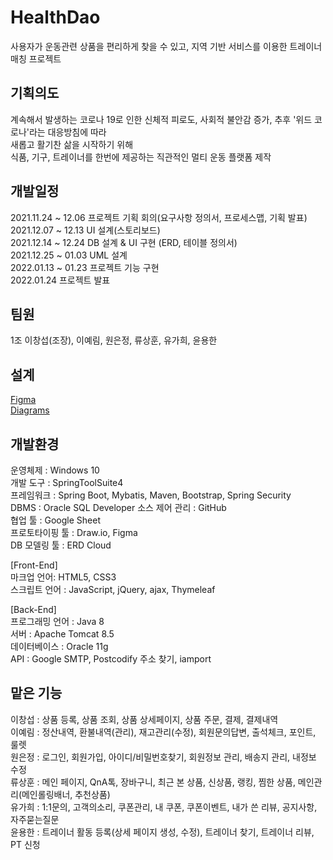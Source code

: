 # HealthDao
사용자가 운동관련 상품을 편리하게 찾을 수 있고, 지역 기반 서비스를 이용한 트레이너 매칭 프로젝트
<p>

## 기획의도 
계속해서 발생하는 코로나 19로 인한 신체적 피로도, 사회적 불안감 증가, 추후 '위드 코로나'라는 대응방침에 따라<br>
새롭고 활기찬 삶을 시작하기 위해<br>
식품, 기구, 트레이너를 한번에 제공하는 직관적인 멀티 운동 플랫폼 제작
<p>
<p>
<p>

## 개발일정
2021.11.24 ~ 12.06 프로젝트 기획 회의(요구사항 정의서, 프로세스맵, 기획 발표)<br>
2021.12.07 ~ 12.13 UI 설계(스토리보드)<br>
2021.12.14 ~ 12.24 DB 설계 & UI 구현 (ERD, 테이블 정의서)<br>
2021.12.25 ~ 01.03 UML 설계<br>
2022.01.13 ~ 01.23 프로젝트 기능 구현<br>
2022.01.24 프로젝트 발표<br>
<p>
<p>
<p>

## 팀원
1조 이창섭(조장), 이예림, 원은정, 류상훈, 유가희, 윤용한
<p>
<p>
<p>

## 설계
<a href="">Figma</a><br>
<a href="">Diagrams</a><br>
<p>
<p>
<p>

## 개발환경
운영체제 : Windows 10 <br>
개발 도구 : SpringToolSuite4 <br>
프레임워크 : Spring Boot, Mybatis, Maven, Bootstrap, Spring Security <br>
DBMS : Oracle SQL Developer
소스 제어 관리 : GitHub <br>
협업 툴 : Google Sheet <br>
프로토타이핑 툴 : Draw.io, Figma <br>
DB 모델링 툴 :  ERD Cloud <br>
<p>
  
[Front-End] <br>
마크업 언어:  HTML5, CSS3 <br>
스크립트 언어 : JavaScript, jQuery, ajax, Thymeleaf <br>
<p>

[Back-End] <br>
프로그래밍 언어 : Java 8 <br>
서버 : Apache Tomcat 8.5 <br>
데이터베이스 : Oracle 11g <br>
API : Google SMTP, Postcodify 주소 찾기, iamport <br>
<p>
<p>
<p>

## 맡은 기능
이창섭 : 상품 등록, 상품  조회,  상품 상세페이지, 상품 주문, 결제, 결제내역 <br>
이예림 : 정산내역, 환불내역(관리), 재고관리(수정), 회원문의답변, 출석체크, 포인트, 룰렛 <br>
원은정 : 로그인, 회원가입, 아이디/비밀번호찾기, 회원정보 관리, 배송지 관리, 내정보 수정 <br>
류상훈 : 메인 페이지, QnA톡, 장바구니, 최근 본 상품, 신상품, 랭킹, 찜한 상품, 메인관리(메인롤링배너, 추천상품) <br>
유가희 : 1:1문의, 고객의소리, 쿠폰관리, 내 쿠폰, 쿠폰이벤트, 내가 쓴 리뷰, 공지사항, 자주묻는질문 <br>
윤용한 : 트레이너 활동 등록(상세 페이지 생성, 수정), 트레이너 찾기, 트레이너 리뷰, PT 신청 <br>
<p>
<p>
<p>

